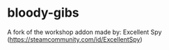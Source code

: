 # bloody-gibs
A fork of the workshop addon made by: Excellent Spy (https://steamcommunity.com/id/ExcellentSpy)
